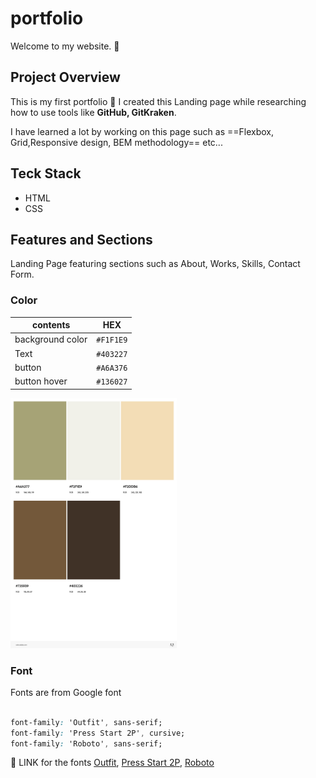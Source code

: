 # portfolio 

Welcome to my website. :herb:



## Project Overview

This is my first portfolio :hatching_chick:
I created this Landing page while researching how to use tools like **GitHub, GitKraken**.

I have learned a lot by working on this page such as ==Flexbox, Grid,Responsive design, BEM methodology== etc... 

## Teck Stack

- HTML
- CSS


## Features and Sections

Landing Page featuring sections such as About, Works, Skills, Contact Form.



### Color
| contents | HEX   |
| ----- | ------- |
| background color  |  `#F1F1E9`  |
|  Text   | `#403227` |
| button | `#A6A376` |
| button hover | `#136027` |

<!-- add img syntax without size change -->
<!-- ![Color Sheets by AdobeColor](./images/AdobeColor-peaceful%20sleep.jpeg ) -->

<!-- ![|50%](./images/AdobeColor-peaceful%20sleep.jpeg )
 -->

<img src="./images/AdobeColor-peaceful%20sleep.jpeg" alt="colorsheets" height="400px">


### Font

Fonts are from Google font

```CSS

font-family: 'Outfit', sans-serif;
font-family: 'Press Start 2P', cursive;
font-family: 'Roboto', sans-serif;

```
:triangular_flag_on_post: LINK for the fonts 
[Outfit](https://fonts.google.com/specimen/Outfit?query=Outfit), [Press Start 2P](https://fonts.google.com/specimen/Press+Start+2P?query=PRESS), [Roboto](https://fonts.google.com/specimen/Roboto?query=roboto)